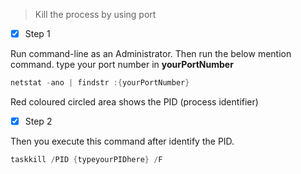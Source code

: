 



> Kill the process by using port

- [x] Step 1

Run command-line as an Administrator. Then run the below mention command. type your port number in **yourPortNumber**

```powershell
netstat -ano | findstr :{yourPortNumber}
```

Red coloured circled area shows the PID (process identifier)

- [x] Step 2

Then you execute this command after identify the PID.

```powershell
taskkill /PID {typeyourPIDhere} /F
```

